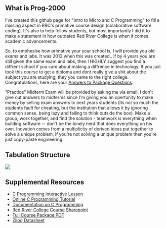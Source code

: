 What is Prog-2000
-----------------
I've created this github page for "Intro to Micro and C Programming" to fill a missing aspect in RRC's primative course design (colaborative software coding). It's also to help fellow students, but most importantly I did it to make a statement in how outdated Red River College is when it comes academic advancements. 

So, to emphesise how primative your your school is, I will provide you old exams and labs. It was 2012 when this was created.. if by 4 years you are still given the same exam and labs, then I HIGHLY suggest you find a diffrent school if you care about making a diffrence in technology. If you just took this course to get a diploma and dont really give a shit about the subject you are studying, they you came to the right college. Congratulations, here are your <a href="https://github.com/glennlopez/Prog-2000/wiki">Answers to Package Questions</a>. 

"Practice" Midterm Exam will be provided by asking me via email. I don't give out answers to midterms since I'm giving you an opertunity to make money by selling exam answers to next years students (its not so much the students fault for cheating, but the institution that allows it by ignoring common sense, being lazy and failing to think outside the box). Make a group, work together, and find the solution - teamwork is everything when building software -- don't be the lonely nerd that does everything on his own. Inovation comes from a multiplicity of derived ideas put together to solve a unique problem, if you're not solving a unique problem then you're just copy-paste engineering. 

Tabulation Structure
--------------------

<img src="http://i.stack.imgur.com/ji9pn.gif" />

Supplemental Resources
-----------------------------------------------------------

<ul>
	<li><a href="https://zybooks.zyante.com/#/zybook/UTEdXSpring2015/chapter/2/section/1">C Programming Interactive Lesson</a></li>
<li><a href="http://www.learn-c.org/">Online C Programming Tutorial</a></li>
<li><a href="http://www.programiz.com/c-programming/">Documentation on C Programming</a></li>
<li><a href="http://connect.rrc.ca/DEEAM/ELEEF/PROG-2000/default.aspx">Red River College Course Sharepoint</a>
<li><a href="https://www.evernote.com/shard/s4/sh/8fddf4dd-de95-44fa-878f-631e9197d602/6ce49f210a5c494d03052d8ea1c1ccc2">Full Course Package PDF</a></li>
<li><a href="https://www.evernote.com/shard/s4/sh/92c6cad3-1a53-4063-93a9-0a05540914e2/cda1e8bdac6acc616adfbadeb99ace19">Zilog Datasheet</a></li>
<!-- <li>https://www.evernote.com/shard/s4/sh/a7460129-04ed-407b-a0b2-accb499fbed6/6537fe2125bfb18b8af7443a6c86db5b</li> -->
</ul>
